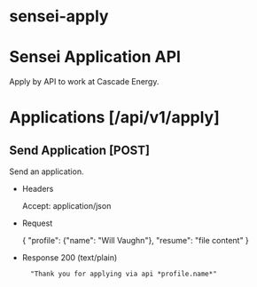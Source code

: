 sensei-apply
============

# Sensei Application API
Apply by API to work at Cascade Energy.

# Applications [/api/v1/apply]

## Send Application [POST]
Send an application.

+ Headers
    
    Accept: application/json

+ Request

    {
        "profile": {"name": "Will Vaughn"},
        "resume": "file content"
    }

+ Response 200 (text/plain)

        "Thank you for applying via api *profile.name*"
